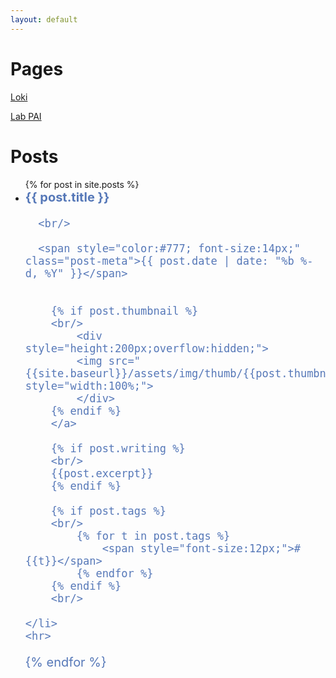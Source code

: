 ```yaml
---
layout: default
---
```


# Pages

[Loki](./o/fi)

[Lab PAI](./o/labpai/karena.svg)

# Posts

<ul class="post-list">
  {% for post in site.posts %}
	<li><a style="color:#5678B8; text-decoration: none; font-size:20px" class="post-link" href="{{ post.url | prepend: site.baseurl }}"><strong>{{ post.title }}</strong>

      <br/>
		
      <span style="color:#777; font-size:14px;" class="post-meta">{{ post.date | date: "%b %-d, %Y" }}</span>
		
		
		{% if post.thumbnail %}
		<br/>
			<div style="height:200px;overflow:hidden;">
			<img src="{{site.baseurl}}/assets/img/thumb/{{post.thumbnail}}" style="width:100%;">
			</div>
		{% endif %}
		</a>
		
		{% if post.writing %}
		<br/>
		{{post.excerpt}}
		{% endif %}
		
		{% if post.tags %}
		<br/>
			{% for t in post.tags %}				
				<span style="font-size:12px;">#{{t}}</span>
			{% endfor %}
		{% endif %}
		<br/>
      
    </li>
	<hr>
  {% endfor %}
</ul>

